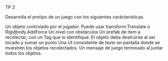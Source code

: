 TP 2

Desarrolla el protipo de un juego con los siguientes carácterísticas.



Un objeto controlado por el jugador. Puede usar transform.Translate  o Rigidbody.AddForce
Un nivel con obstáculos
Un prefab de item a recolectar, con un Tag que lo identifique. El objeto debe destruirse al ser tocado y sumar un punto
Una UI consistente de texto en pantalla donde se muestren los objetos recolectados.
Un mensaje de juego terminado al juntar todos los objetos.
